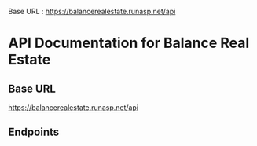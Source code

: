 Base URL : https://balancerealestate.runasp.net/api

# API Documentation for Balance Real Estate

## Base URL
https://balancerealestate.runasp.net/api

## Endpoints

